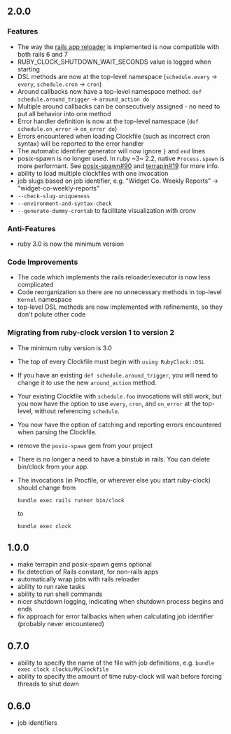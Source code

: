## 2.0.0

### Features
* The way the [rails app reloader](https://guides.rubyonrails.org/threading_and_code_execution.html)
  is implemented is now compatible with both rails 6 and 7
* RUBY_CLOCK_SHUTDOWN_WAIT_SECONDS value is logged when starting
* DSL methods are now at the top-level namespace (`schedule.every` → `every`, `schedule.cron` → `cron`)
* Around callbacks now have a top-level namespace method. `def schedule.around_trigger` → `around_action do`
* Multiple around callbacks can be consecutively assigned - no need to put all behavior into one method
* Error handler definition is now at the top-level namespace (`def schedule.on_error` → `on_error do`)
* Errors encountered when loading Clockfile (such as incorrect cron syntax)
  will be reported to the error handler
* The automatic identifier generator will now ignore `}` and `end` lines
* posix-spawn is no longer used. In ruby ~3~ 2.2, native `Process.spawn` is more performant. See
  [posix-spawn#90](https://github.com/rtomayko/posix-spawn/issues/90)
  and
  [terrapin#19](https://github.com/thoughtbot/terrapin/pull/19)
  for more info.
* ability to load multiple clockfiles with one invocation
* job slugs based on job identifier, e.g. "Widget Co. Weekly Reports" -> "widget-co-weekly-reports"
* `--check-slug-uniqueness`
* `--environment-and-syntax-check`
* `--generate-dummy-crontab` to facilitate visualization with cronv

### Anti-Features
* ruby 3.0 is now the minimum version

### Code Improvements
* The code which implements the rails reloader/executor is now less complicated
* Code reorganization so there are no unnecessary methods in top-level `Kernel` namespace
* top-level DSL methods are now implemented with refinements, so they don't polute other code

### Migrating from ruby-clock version 1 to version 2
* The minimum ruby version is 3.0
* The top of every Clockfile must begin with `using RubyClock::DSL`
* If you have an existing `def schedule.around_trigger`, you will need to change it to use the new
  `around_action` method.
* Your existing Clockfile with `schedule.foo` invocations will still work, but you now have the option to use
  `every`, `cron`, and `on_error` at the top-level, without referencing `schedule`.
* You now have the option of catching and reporting errors encountered when parsing the Clockfile.
* remove the `posix-spawn` gem from your project
* There is no longer a need to have a binstub in rails. You can delete bin/clock from your app.
* The invocations (in Procfile, or wherever else you start ruby-clock) should change from

      bundle exec rails runner bin/clock
  to

      bundle exec clock

## 1.0.0

* make terrapin and posix-spawn gems optional
* fix detection of Rails constant, for non-rails apps
* automatically wrap jobs with rails reloader
* ability to run rake tasks
* ability to run shell commands
* nicer shutdown logging, indicating when shutdown process begins and ends
* fix approach for error fallbacks when when calculating job identifier (probably never encountered)

## 0.7.0

* ability to specify the name of the file with job definitions, e.g. `bundle exec clock clocks/MyClockfile`
* ability to specify the amount of time ruby-clock will wait before forcing threads to shut down

## 0.6.0

* job identifiers
